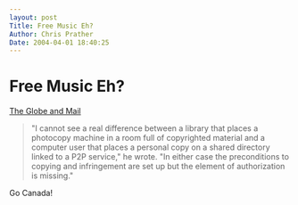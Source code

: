 ```yaml
---
layout: post
Title: Free Music Eh?  
Author: Chris Prather
Date: 2004-04-01 18:40:25
---
```


# Free Music Eh?
<a title="The Globe and Mail" href="http://www.theglobeandmail.com/servlet/ArticleNews/TPStory/LAC/20040401/RMUSICPRIVACY01/TPBusiness/Canadian">The Globe and Mail</a>

<blockquote>
"I cannot see a real difference between a library that places a photocopy machine in a room full of copyrighted material and a computer user that places a personal copy on a shared directory linked to a P2P service," he wrote. "In either case the preconditions to copying and infringement are set up but the element of authorization is missing."
</blockquote>

Go Canada! 
